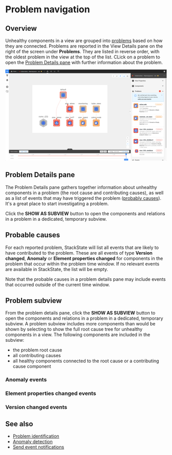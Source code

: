 # Problem navigation

## Overview

Unhealthy components in a view are grouped into [problems](/use/problem-investigation/problem_identification.md) based on how they are connected. Problems are reported in the View Details pane on the right of the screen under **Problems**. They are listed in reverse order, with the oldest problem in the view at the top of the list. CLick on a problem to open the [Problem Details pane](#problem-details-pane) with further information about the problem.

![View Details pane](/.gitbook/assets/v43_view_details_problems.png)

## Problem Details pane

The Problem Details pane gathers together information about unhealthy components in a problem (the root cause and contributing causes), as well as a list of events that may have triggered the problem ([probably causes](#probable-causes)). It's a great place to start investigating a problem.

Click the **SHOW AS SUBVIEW** button to open the components and relations in a problem in a dedicated, temporary subview.

## Probable causes

For each reported problem, StackState will list all events that are likely to have contributed to the problem. These are all events of type **Version changed**, **Anomaly** or **Element properties changed** for components in the problem that occur within the problem time window. If no relevant events are available in StackState, the list will be empty.

Note that the probable causes in a problem details pane may include events that occurred outside of the current time window.

## Problem subview

From the problem details pane, click the **SHOW AS SUBVIEW** button to open the components and relations in a problem in a dedicated, temporary subview. A problem subview includes more components than would be shown by selecting to show the full root cause tree for unhealthy components in a view. The following components are included in the subview:
 
 - the problem root cause
 - all contributing causes 
 - all healthy components connected to the root cause or a contributing cause component

### Anomaly events



### Element properties changed events


### Version changed events


## See also

- [Problem identification](/use/problem-investigation/problem_identification.md)
- [Anomaly detection](/use/introduction-to-stackstate/anomaly-detection.md)
- [Send event notifications](/use/health-state-and-event-notifications/send-event-notifications.md)